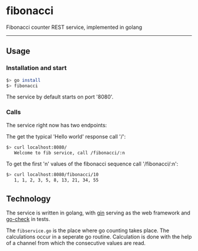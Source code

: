 # fibonacci
Fibonacci counter REST service, implemented in golang
________

## Usage
### Installation and start
```sh
$> go install
$> fibonacci
```
The service by default starts on port '8080'.

### Calls
The service right now has two endpoints:

The get the typical 'Hello world' response call '/':
```sh
$> curl localhost:8080/
   Welcome to fib service, call /fibonacci/:n
```

To get the first 'n' values of the fibonacci sequence call '/fibonacci/:n':
```sh
$> curl localhost:8080/fibonacci/10
   1, 1, 2, 3, 5, 8, 13, 21, 34, 55
```

## Technology
The service is written in golang, with [gin](https://github.com/gin-gonic/gin) serving as the web framework and
[go-check]("https://github.com/go-check/check") in tests.

The `fibservice.go` is the place where go counting takes place. The calculations occur in a seperate go routine.
Calculation is done with the help of a channel from which the consecutive values are read.